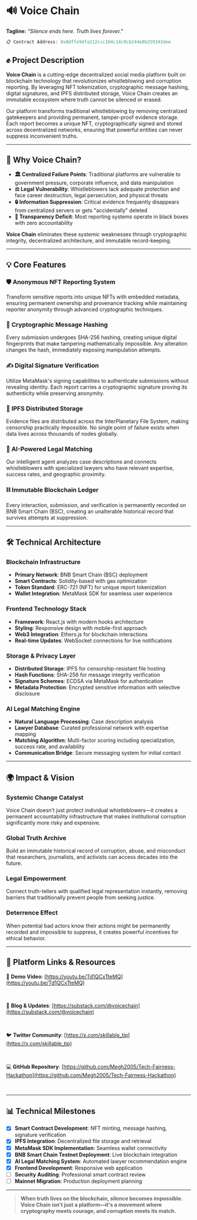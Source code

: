 # 🔊 Voice Chain  

**Tagline:** *"Silence ends here. Truth lives forever."*

```javascript
📋 Contract Address: 0x0dffe94fa212ccc164c14c9cb244e0b259343dee
```

## ✊ Project Description

**Voice Chain** is a cutting-edge decentralized social media platform built on blockchain technology that revolutionizes whistleblowing and corruption reporting. By leveraging NFT tokenization, cryptographic message hashing, digital signatures, and IPFS distributed storage, Voice Chain creates an immutable ecosystem where truth cannot be silenced or erased.

Our platform transforms traditional whistleblowing by removing centralized gatekeepers and providing permanent, tamper-proof evidence storage. Each report becomes a unique NFT, cryptographically signed and stored across decentralized networks, ensuring that powerful entities can never suppress inconvenient truths.

---

## 🧩 Why Voice Chain?

- **🏛️ Centralized Failure Points**: Traditional platforms are vulnerable to government pressure, corporate influence, and data manipulation
- **⚖️ Legal Vulnerability**: Whistleblowers lack adequate protection and face career destruction, legal persecution, and physical threats
- **🔒 Information Suppression**: Critical evidence frequently disappears from centralized servers or gets "accidentally" deleted
- **🌊 Transparency Deficit**: Most reporting systems operate in black boxes with zero accountability

**Voice Chain** eliminates these systemic weaknesses through cryptographic integrity, decentralized architecture, and immutable record-keeping.

---

## 💡 Core Features

### 🛡️ **Anonymous NFT Reporting System**

Transform sensitive reports into unique NFTs with embedded metadata, ensuring permanent ownership and provenance tracking while maintaining reporter anonymity through advanced cryptographic techniques.

### 🔐 **Cryptographic Message Hashing**

Every submission undergoes SHA-256 hashing, creating unique digital fingerprints that make tampering mathematically impossible. Any alteration changes the hash, immediately exposing manipulation attempts.

### ✍️ **Digital Signature Verification**

Utilize MetaMask's signing capabilities to authenticate submissions without revealing identity. Each report carries a cryptographic signature proving its authenticity while preserving anonymity.

### 📡 **IPFS Distributed Storage**

Evidence files are distributed across the InterPlanetary File System, making censorship practically impossible. No single point of failure exists when data lives across thousands of nodes globally.

### 🤖 **AI-Powered Legal Matching**

Our intelligent agent analyzes case descriptions and connects whistleblowers with specialized lawyers who have relevant expertise, success rates, and geographic proximity.

### ⛓️ **Immutable Blockchain Ledger**

Every interaction, submission, and verification is permanently recorded on BNB Smart Chain (BSC), creating an unalterable historical record that survives attempts at suppression.

---

## 🛠️ Technical Architecture

### **Blockchain Infrastructure**

- **Primary Network**: BNB Smart Chain (BSC) deployment
- **Smart Contracts**: Solidity-based with gas optimization
- **Token Standard**: ERC-721 (NFT) for unique report tokenization
- **Wallet Integration**: MetaMask SDK for seamless user experience

### **Frontend Technology Stack**

- **Framework**: React.js with modern hooks architecture
- **Styling**: Responsive design with mobile-first approach
- **Web3 Integration**: Ethers.js for blockchain interactions
- **Real-time Updates**: WebSocket connections for live notifications

### **Storage & Privacy Layer**

- **Distributed Storage**: IPFS for censorship-resistant file hosting
- **Hash Functions**: SHA-256 for message integrity verification
- **Signature Schemes**: ECDSA via MetaMask for authentication
- **Metadata Protection**: Encrypted sensitive information with selective disclosure

### **AI Legal Matching Engine**

- **Natural Language Processing**: Case description analysis
- **Lawyer Database**: Curated professional network with expertise mapping
- **Matching Algorithm**: Multi-factor scoring including specialization, success rate, and availability
- **Communication Bridge**: Secure messaging system for initial contact

---

## 🌍 Impact & Vision

### **Systemic Change Catalyst**

Voice Chain doesn't just protect individual whistleblowers—it creates a permanent accountability infrastructure that makes institutional corruption significantly more risky and expensive.

### **Global Truth Archive**

Build an immutable historical record of corruption, abuse, and misconduct that researchers, journalists, and activists can access decades into the future.

### **Legal Empowerment**

Connect truth-tellers with qualified legal representation instantly, removing barriers that traditionally prevent people from seeking justice.

### **Deterrence Effect**

When potential bad actors know their actions might be permanently recorded and impossible to suppress, it creates powerful incentives for ethical behavior.

---

## 🚀 Platform Links & Resources

🎥 **Demo Video**: [https://youtu.be/Td1QCxTteMQ](https://youtu.be/Td1QCxTteMQ)

<br/>

📰 **Blog & Updates**: [https://substack.com/@voicechain](https://substack.com/@voicechain)

<br/>

🐦 **Twitter Community**: [https://x.com/skillable_tjp](https://x.com/skillable_tjp)

<br/>

💻 **GitHub Repository**: [https://github.com/Megh2005/Tech-Fairness-Hackathon](https://github.com/Megh2005/Tech-Fairness-Hackathon)

<br/>

---

## 📊 Technical Milestones

- [x] **Smart Contract Development**: NFT minting, message hashing, signature verification
- [x] **IPFS Integration**: Decentralized file storage and retrieval
- [x] **MetaMask SDK Implementation**: Seamless wallet connectivity
- [x] **BNB Smart Chain Testnet Deployment**: Live blockchain integration
- [x] **AI Legal Matching System**: Automated lawyer recommendation engine
- [x] **Frontend Development**: Responsive web application
- [ ] **Security Auditing**: Professional smart contract review
- [ ] **Mainnet Migration**: Production deployment planning

---

> **When truth lives on the blockchain, silence becomes impossible. Voice Chain isn't just a platform—it's a movement where cryptography meets courage, and corruption meets its match.**